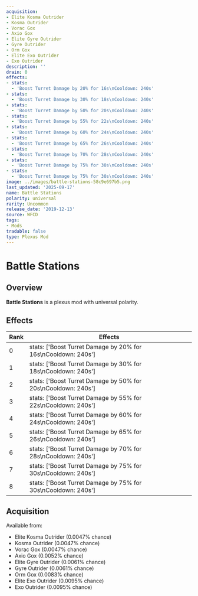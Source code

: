 ```yaml
---
acquisition:
- Elite Kosma Outrider
- Kosma Outrider
- Vorac Gox
- Axio Gox
- Elite Gyre Outrider
- Gyre Outrider
- Orm Gox
- Elite Exo Outrider
- Exo Outrider
description: ''
drain: 0
effects:
- stats:
  - 'Boost Turret Damage by 20% for 16s\nCooldown: 240s'
- stats:
  - 'Boost Turret Damage by 30% for 18s\nCooldown: 240s'
- stats:
  - 'Boost Turret Damage by 50% for 20s\nCooldown: 240s'
- stats:
  - 'Boost Turret Damage by 55% for 22s\nCooldown: 240s'
- stats:
  - 'Boost Turret Damage by 60% for 24s\nCooldown: 240s'
- stats:
  - 'Boost Turret Damage by 65% for 26s\nCooldown: 240s'
- stats:
  - 'Boost Turret Damage by 70% for 28s\nCooldown: 240s'
- stats:
  - 'Boost Turret Damage by 75% for 30s\nCooldown: 240s'
- stats:
  - 'Boost Turret Damage by 75% for 30s\nCooldown: 240s'
image: ../images/battle-stations-58c9e697b5.png
last_updated: '2025-09-17'
name: Battle Stations
polarity: universal
rarity: Uncommon
release_date: '2019-12-13'
source: WFCD
tags:
- Mods
tradable: false
type: Plexus Mod
---
```


# Battle Stations

## Overview

**Battle Stations** is a plexus mod with universal polarity.

## Effects

| Rank | Effects |
|------|----------|
| 0 | stats: ['Boost Turret Damage by 20% for 16s\\nCooldown: 240s'] |
| 1 | stats: ['Boost Turret Damage by 30% for 18s\\nCooldown: 240s'] |
| 2 | stats: ['Boost Turret Damage by 50% for 20s\\nCooldown: 240s'] |
| 3 | stats: ['Boost Turret Damage by 55% for 22s\\nCooldown: 240s'] |
| 4 | stats: ['Boost Turret Damage by 60% for 24s\\nCooldown: 240s'] |
| 5 | stats: ['Boost Turret Damage by 65% for 26s\\nCooldown: 240s'] |
| 6 | stats: ['Boost Turret Damage by 70% for 28s\\nCooldown: 240s'] |
| 7 | stats: ['Boost Turret Damage by 75% for 30s\\nCooldown: 240s'] |
| 8 | stats: ['Boost Turret Damage by 75% for 30s\\nCooldown: 240s'] |

## Acquisition

Available from:
- Elite Kosma Outrider (0.0047% chance)
- Kosma Outrider (0.0047% chance)
- Vorac Gox (0.0047% chance)
- Axio Gox (0.0052% chance)
- Elite Gyre Outrider (0.0061% chance)
- Gyre Outrider (0.0061% chance)
- Orm Gox (0.0083% chance)
- Elite Exo Outrider (0.0095% chance)
- Exo Outrider (0.0095% chance)

